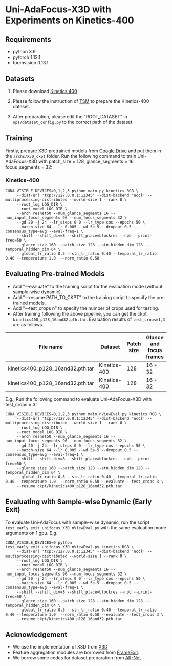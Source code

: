 # Uni-AdaFocus-X3D with Experiments on Kinetics-400

## Requirements

- python 3.9
- pytorch 1.12.1
- torchvision 0.13.1

## Datasets
1. Please download [Kinetics 400](https://storage.googleapis.com/deepmind-media/Datasets/kinetics400.tar.gz)

2. Please follow the instruction of [TSM](https://github.com/mit-han-lab/temporal-shift-module#data-preparation) to prepare the Kinetics-400 dataset.

3. After preparation, please edit the "ROOT_DATASET" in `ops/dataset_config.py` to the correct path of the dataset.

## Training

Firstly, prepare X3D pretrained models from [Google Drive](https://drive.google.com/drive/folders/1R5lfusmhY7OfqyM7bWw--x7nDeRB8zBE?usp=drive_link) and put them in the `archs/X3D_ckpt` folder.
Run the following command to train Uni-AdaFocus-X3D with patch_size = 128, glance_segments = 16, focus_segments = 32:

### Kinetics-400

```
CUDA_VISIBLE_DEVICES=0,1,2,3 python main.py kinetics RGB \
     --dist-url 'tcp://127.0.0.1:12345' --dist-backend 'nccl' --multiprocessing-distributed --world-size 1 --rank 0 \
     --root_log LOG_DIR \
     --root_model LOG_DIR \
     --arch resnet50 --num_glance_segments 16 --num_input_focus_segments 96 --num_focus_segments 32 \
     --gd 20 -j 24 --lr_steps 0 0 --lr_type cos --epochs 50 \
     --batch-size 64 --lr 0.005 --wd 5e-5 --dropout 0.5 --consensus_type=avg --eval-freq=1 \
     --shift --shift_div=8 --shift_place=blockres --npb --print-freq=50 \
     --glance_size 160 --patch_size 128 --stn_hidden_dim 128 --temporal_hidden_dim 64 \
     --global_lr_ratio 0.5 --stn_lr_ratio 0.40 --temporal_lr_ratio 0.40 --temperature 1.0  --norm_ratio 0.50 
```

## Evaluating Pre-trained Models

* Add "--evaluate" to the training script for the evaluation mode (without sample-wise dynamic).
* Add "--resume PATH_TO_CKPT" to the training script to specify the pre-trained models.
* Add "--test_crops n" to specify the number of crops used for testing.
* After training following the above pipeline, you can get the ckpt `kinetics400_p128_16and32.pth.tar`. Evaluation results of `test_crops=1,3` are as follows.

|File name                          |Dataset        |Patch size |Glance and focus frames    |Acc1   |GFLOPs |
|---                                |---            |---        |---                        |---    |---    |
|kinetics400_p128_16and32.pth.tar   |Kinetics-400   |128        |16 + 32                    |75.3   |8.8*1  |
|kinetics400_p128_16and32.pth.tar   |Kinetics-400   |128        |16 + 32                    |76.6   |8.8*3  |

E.g., Run the following command to evaluate Uni-AdaFocus-X3D with test_crops = 3:
```
CUDA_VISIBLE_DEVICES=0,1,2,3 python main_nViewEval.py kinetics RGB \
     --dist-url 'tcp://127.0.0.1:12345' --dist-backend 'nccl' --multiprocessing-distributed --world-size 1 --rank 0 \
     --root_log LOG_DIR \
     --root_model LOG_DIR \
     --arch resnet50 --num_glance_segments 16 --num_input_focus_segments 96 --num_focus_segments 32 \
     --gd 20 -j 24 --lr_steps 0 0 --lr_type cos --epochs 50 \
     --batch-size 64 --lr 0.005 --wd 5e-5 --dropout 0.5 --consensus_type=avg --eval-freq=1 \
     --shift --shift_div=8 --shift_place=blockres --npb --print-freq=50 \
     --glance_size 160 --patch_size 128 --stn_hidden_dim 128 --temporal_hidden_dim 64 \
     --global_lr_ratio 0.5 --stn_lr_ratio 0.40 --temporal_lr_ratio 0.40 --temperature 1.0  --norm_ratio 0.50 --evaluate --test_crops 3 \
     --resume ckpt/kinetics400_p128_16and32.pth.tar
```

## Evaluating with Sample-wise Dynamic (Early Exit)

To evaluate Uni-AdaFocus with sample-wise dynamic, run the script `test_early_exit_unifocus_X3D_nViewEval.py` with the same evaluation mode
arguments on 1 gpu. E.g.

```
CUDA_VISIBLE_DEVICES=0 python test_early_exit_unifocus_X3D_nViewEval.py kinetics RGB \
     --dist-url 'tcp://127.0.0.1:12345' --dist-backend 'nccl' --multiprocessing-distributed --world-size 1 --rank 0 \
     --root_log LOG_DIR \
     --root_model LOG_DIR \
     --arch resnet50 --num_glance_segments 16 --num_input_focus_segments 96 --num_focus_segments 32 \
     --gd 20 -j 24 --lr_steps 0 0 --lr_type cos --epochs 50 \
     --batch-size 64 --lr 0.005 --wd 5e-5 --dropout 0.5 --consensus_type=avg --eval-freq=1 \
     --shift --shift_div=8 --shift_place=blockres --npb --print-freq=50 \
     --glance_size 160 --patch_size 128 --stn_hidden_dim 128 --temporal_hidden_dim 64 \
     --global_lr_ratio 0.5 --stn_lr_ratio 0.40 --temporal_lr_ratio 0.40 --temperature 1.0  --norm_ratio 0.50 --evaluate --test_crops 3 \
     --resume ckpt/kinetics400_p128_16and32.pth.tar
```

## Acknowledgement

- We use the implementation of X3D from [X3D](https://github.com/facebookresearch/SlowFast/tree/main/projects/x3d)
- Feature aggregation modules are borrowed from [FrameExit](https://github.com/Qualcomm-AI-research/FrameExit).
- We borrow some codes for dataset preparation from [AR-Net](https://github.com/mengyuest/AR-Net#dataset-preparation)
